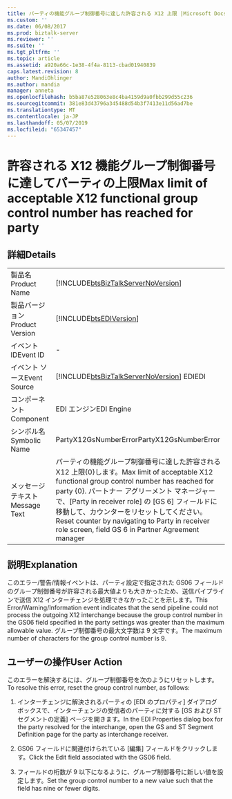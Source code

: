 ```yaml
---
title: パーティの機能グループ制御番号に達した許容される X12 上限 |Microsoft Docs
ms.custom: ''
ms.date: 06/08/2017
ms.prod: biztalk-server
ms.reviewer: ''
ms.suite: ''
ms.tgt_pltfrm: ''
ms.topic: article
ms.assetid: a920a66c-1e38-4f4a-8113-cbad01940839
caps.latest.revision: 8
author: MandiOhlinger
ms.author: mandia
manager: anneta
ms.openlocfilehash: b5ba87e528063e8c4ba4159d9a0fbb299d55c236
ms.sourcegitcommit: 381e83d43796a345488d54b3f7413e11d56ad7be
ms.translationtype: MT
ms.contentlocale: ja-JP
ms.lasthandoff: 05/07/2019
ms.locfileid: "65347457"
---
```

# <a name="max-limit-of-acceptable-x12-functional-group-control-number-has-reached-for-party"></a><span data-ttu-id="f3350-102">許容される X12 機能グループ制御番号に達してパーティの上限</span><span class="sxs-lookup"><span data-stu-id="f3350-102">Max limit of acceptable X12 functional group control number has reached for party</span></span>
## <a name="details"></a><span data-ttu-id="f3350-103">詳細</span><span class="sxs-lookup"><span data-stu-id="f3350-103">Details</span></span>  
  
|                 |                                                                                                                                                                                              |
|-----------------|----------------------------------------------------------------------------------------------------------------------------------------------------------------------------------------------|
|  <span data-ttu-id="f3350-104">製品名</span><span class="sxs-lookup"><span data-stu-id="f3350-104">Product Name</span></span>   |                                                      [!INCLUDE[btsBizTalkServerNoVersion](../includes/btsbiztalkservernoversion-md.md)]                                                      |
| <span data-ttu-id="f3350-105">製品バージョン</span><span class="sxs-lookup"><span data-stu-id="f3350-105">Product Version</span></span> |                                                                  [!INCLUDE[btsEDIVersion](../includes/btsediversion-md.md)]                                                                  |
|    <span data-ttu-id="f3350-106">イベント ID</span><span class="sxs-lookup"><span data-stu-id="f3350-106">Event ID</span></span>     |                                                                                              -                                                                                               |
|  <span data-ttu-id="f3350-107">イベント ソース</span><span class="sxs-lookup"><span data-stu-id="f3350-107">Event Source</span></span>   |                                                    [!INCLUDE[btsBizTalkServerNoVersion](../includes/btsbiztalkservernoversion-md.md)] <span data-ttu-id="f3350-108">EDI</span><span class="sxs-lookup"><span data-stu-id="f3350-108">EDI</span></span>                                                    |
|    <span data-ttu-id="f3350-109">コンポーネント</span><span class="sxs-lookup"><span data-stu-id="f3350-109">Component</span></span>    |                                                                                          <span data-ttu-id="f3350-110">EDI エンジン</span><span class="sxs-lookup"><span data-stu-id="f3350-110">EDI Engine</span></span>                                                                                          |
|  <span data-ttu-id="f3350-111">シンボル名</span><span class="sxs-lookup"><span data-stu-id="f3350-111">Symbolic Name</span></span>  |                                                                                    <span data-ttu-id="f3350-112">PartyX12GsNumberError</span><span class="sxs-lookup"><span data-stu-id="f3350-112">PartyX12GsNumberError</span></span>                                                                                     |
|  <span data-ttu-id="f3350-113">メッセージ テキスト</span><span class="sxs-lookup"><span data-stu-id="f3350-113">Message Text</span></span>   | <span data-ttu-id="f3350-114">パーティの機能グループ制御番号に達した許容される X12 上限{0}します。</span><span class="sxs-lookup"><span data-stu-id="f3350-114">Max limit of acceptable X12 functional group control number has reached for party {0}.</span></span> <span data-ttu-id="f3350-115">パートナー アグリーメント マネージャーで、[Party in receiver role] の [GS 6] フィールドに移動して、カウンターをリセットしてください。</span><span class="sxs-lookup"><span data-stu-id="f3350-115">Reset counter by navigating to Party in receiver role screen, field GS 6 in Partner Agreement manager</span></span> |
  
## <a name="explanation"></a><span data-ttu-id="f3350-116">説明</span><span class="sxs-lookup"><span data-stu-id="f3350-116">Explanation</span></span>  
 <span data-ttu-id="f3350-117">このエラー/警告/情報イベントは、パーティ設定で指定された GS06 フィールドのグループ制御番号が許容される最大値よりも大きかったため、送信パイプラインで送信 X12 インターチェンジを処理できなかったことを示します。</span><span class="sxs-lookup"><span data-stu-id="f3350-117">This Error/Warning/Information event indicates that the send pipeline could not process the outgoing X12 interchange because the group control number in the GS06 field specified in the party settings was greater than the maximum allowable value.</span></span> <span data-ttu-id="f3350-118">グループ制御番号の最大文字数は 9 文字です。</span><span class="sxs-lookup"><span data-stu-id="f3350-118">The maximum number of characters for the group control number is 9.</span></span>  
  
## <a name="user-action"></a><span data-ttu-id="f3350-119">ユーザーの操作</span><span class="sxs-lookup"><span data-stu-id="f3350-119">User Action</span></span>  
 <span data-ttu-id="f3350-120">このエラーを解決するには、グループ制御番号を次のようにリセットします。</span><span class="sxs-lookup"><span data-stu-id="f3350-120">To resolve this error, reset the group control number, as follows:</span></span>  
  
1.  <span data-ttu-id="f3350-121">インターチェンジに解決されるパーティの [EDI のプロパティ] ダイアログ ボックスで、インターチェンジの受信者のパーティに対する [GS および ST セグメントの定義] ページを開きます。</span><span class="sxs-lookup"><span data-stu-id="f3350-121">In the EDI Properties dialog box for the party resolved for the interchange, open the GS and ST Segment Definition page for the party as interchange receiver.</span></span>  
  
2.  <span data-ttu-id="f3350-122">GS06 フィールドに関連付けられている [編集] フィールドをクリックします。</span><span class="sxs-lookup"><span data-stu-id="f3350-122">Click the Edit field associated with the GS06 field.</span></span>  
  
3.  <span data-ttu-id="f3350-123">フィールドの桁数が 9 以下になるように、グループ制御番号に新しい値を設定します。</span><span class="sxs-lookup"><span data-stu-id="f3350-123">Set the group control number to a new value such that the field has nine or fewer digits.</span></span>